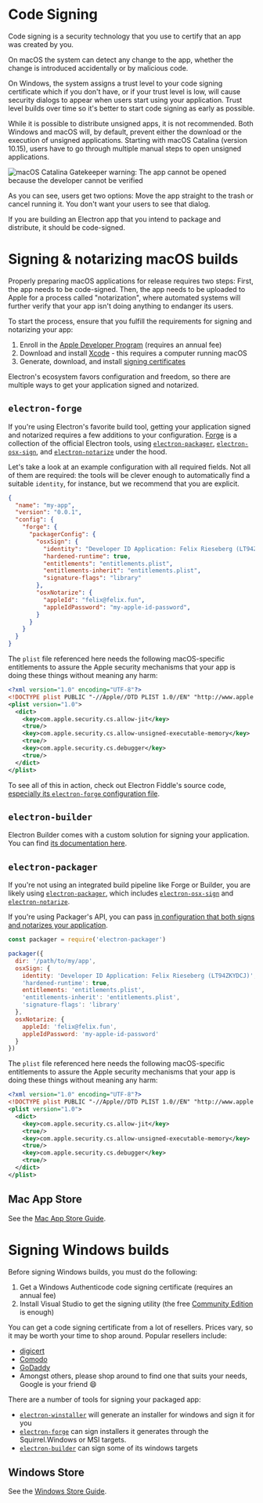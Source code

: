 # Code Signing

Code signing is a security technology that you use to certify that an app was
created by you.

On macOS the system can detect any change to the app, whether the change is
introduced accidentally or by malicious code.

On Windows, the system assigns a trust level to your code signing certificate
which if you don't have, or if your trust level is low, will cause security
dialogs to appear when users start using your application.  Trust level builds
over time so it's better to start code signing as early as possible.

While it is possible to distribute unsigned apps, it is not recommended. Both
Windows and macOS will, by default, prevent either the download or the execution
of unsigned applications. Starting with macOS Catalina (version 10.15), users
have to go through multiple manual steps to open unsigned applications.

![macOS Catalina Gatekeeper warning: The app cannot be opened because the
developer cannot be verified](../images/gatekeeper.png)

As you can see, users get two options: Move the app straight to the trash or
cancel running it. You don't want your users to see that dialog.

If you are building an Electron app that you intend to package and distribute,
it should be code-signed.

# Signing & notarizing macOS builds

Properly preparing macOS applications for release requires two steps: First, the
app needs to be code-signed. Then, the app needs to be uploaded to Apple for a
process called "notarization", where automated systems will further verify that
your app isn't doing anything to endanger its users.

To start the process, ensure that you fulfill the requirements for signing and
notarizing your app:

1. Enroll in the [Apple Developer Program] (requires an annual fee)
2. Download and install [Xcode] - this requires a computer running macOS
3. Generate, download, and install [signing certificates]

Electron's ecosystem favors configuration and freedom, so there are multiple
ways to get your application signed and notarized.

## `electron-forge`

If you're using Electron's favorite build tool, getting your application signed
and notarized requires a few additions to your configuration. [Forge](https://electronforge.io) is a
collection of the official Electron tools, using [`electron-packager`],
[`electron-osx-sign`], and [`electron-notarize`] under the hood.

Let's take a look at an example configuration with all required fields. Not all
of them are required: the tools will be clever enough to automatically find a
suitable `identity`, for instance, but we recommend that you are explicit.

```json
{
  "name": "my-app",
  "version": "0.0.1",
  "config": {
    "forge": {
      "packagerConfig": {
        "osxSign": {
          "identity": "Developer ID Application: Felix Rieseberg (LT94ZKYDCJ)",
          "hardened-runtime": true,
          "entitlements": "entitlements.plist",
          "entitlements-inherit": "entitlements.plist",
          "signature-flags": "library"
        },
        "osxNotarize": {
          "appleId": "felix@felix.fun",
          "appleIdPassword": "my-apple-id-password",
        }
      }
    }
  }
}
```

The `plist` file referenced here needs the following macOS-specific entitlements
to assure the Apple security mechanisms that your app is doing these things
without meaning any harm:

```xml
<?xml version="1.0" encoding="UTF-8"?>
<!DOCTYPE plist PUBLIC "-//Apple//DTD PLIST 1.0//EN" "http://www.apple.com/DTDs/PropertyList-1.0.dtd">
<plist version="1.0">
  <dict>
    <key>com.apple.security.cs.allow-jit</key>
    <true/>
    <key>com.apple.security.cs.allow-unsigned-executable-memory</key>
    <true/>
    <key>com.apple.security.cs.debugger</key>
    <true/>
  </dict>
</plist>
```

To see all of this in action, check out Electron Fiddle's source code,
[especially its `electron-forge` configuration
file](https://github.com/electron/fiddle/blob/master/forge.config.js).


## `electron-builder`

Electron Builder comes with a custom solution for signing your application. You
can find [its documentation here](https://www.electron.build/code-signing).

## `electron-packager`

If you're not using an integrated build pipeline like Forge or Builder, you
are likely using [`electron-packager`], which includes [`electron-osx-sign`] and
[`electron-notarize`].

If you're using Packager's API, you can pass [in configuration that both signs
and notarizes your
application](https://electron.github.io/electron-packager/master/interfaces/electronpackager.options.html).

```js
const packager = require('electron-packager')

packager({
  dir: '/path/to/my/app',
  osxSign: {
    identity: 'Developer ID Application: Felix Rieseberg (LT94ZKYDCJ)',
    'hardened-runtime': true,
    entitlements: 'entitlements.plist',
    'entitlements-inherit': 'entitlements.plist',
    'signature-flags': 'library'
  },
  osxNotarize: {
    appleId: 'felix@felix.fun',
    appleIdPassword: 'my-apple-id-password'
  }
})
```

The `plist` file referenced here needs the following macOS-specific entitlements
to assure the Apple security mechanisms that your app is doing these things
without meaning any harm:

```xml
<?xml version="1.0" encoding="UTF-8"?>
<!DOCTYPE plist PUBLIC "-//Apple//DTD PLIST 1.0//EN" "http://www.apple.com/DTDs/PropertyList-1.0.dtd">
<plist version="1.0">
  <dict>
    <key>com.apple.security.cs.allow-jit</key>
    <true/>
    <key>com.apple.security.cs.allow-unsigned-executable-memory</key>
    <true/>
    <key>com.apple.security.cs.debugger</key>
    <true/>
  </dict>
</plist>
```

## Mac App Store

See the [Mac App Store Guide].

# Signing Windows builds

Before signing Windows builds, you must do the following:

1. Get a Windows Authenticode code signing certificate (requires an annual fee)
2. Install Visual Studio to get the signing utility (the free [Community
   Edition](https://visualstudio.microsoft.com/vs/community/) is enough)

You can get a code signing certificate from a lot of resellers. Prices vary, so
it may be worth your time to shop around. Popular resellers include:

* [digicert](https://www.digicert.com/code-signing/microsoft-authenticode.htm)
* [Comodo](https://www.comodo.com/landing/ssl-certificate/authenticode-signature/)
* [GoDaddy](https://au.godaddy.com/web-security/code-signing-certificate)
* Amongst others, please shop around to find one that suits your needs, Google
  is your friend 😄

There are a number of tools for signing your packaged app:

- [`electron-winstaller`] will generate an installer for windows and sign it for
  you
- [`electron-forge`] can sign installers it generates through the
  Squirrel.Windows or MSI targets.
- [`electron-builder`] can sign some of its windows targets

## Windows Store

See the [Windows Store Guide].

[Apple Developer Program]: https://developer.apple.com/programs/
[`electron-builder`]: https://github.com/electron-userland/electron-builder
[`electron-forge`]: https://github.com/electron-userland/electron-forge
[`electron-osx-sign`]: https://github.com/electron-userland/electron-osx-sign
[`electron-packager`]: https://github.com/electron/electron-packager
[`electron-notarize`]: https://github.com/electron/electron-notarize
[`electron-winstaller`]: https://github.com/electron/windows-installer
[Xcode]: https://developer.apple.com/xcode
[signing certificates]: https://github.com/electron/electron-osx-sign/wiki/1.-Getting-Started#certificates
[Mac App Store Guide]: mac-app-store-submission-guide.md
[Windows Store Guide]: windows-store-guide.md
